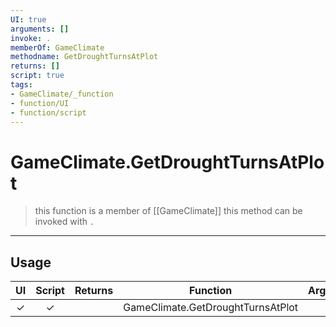 ```yaml
---
UI: true
arguments: []
invoke: .
memberOf: GameClimate
methodname: GetDroughtTurnsAtPlot
returns: []
script: true
tags:
- GameClimate/_function
- function/UI
- function/script
---
```

# GameClimate.GetDroughtTurnsAtPlot
> this function is a member of [[GameClimate]]
> this method can be invoked with `.`
-----
## Usage
|  UI | Script | Returns | Function | Arguments |
|:---:|:------:|-------:|:--------:|:---------|
|✓|✓||GameClimate.GetDroughtTurnsAtPlot||

